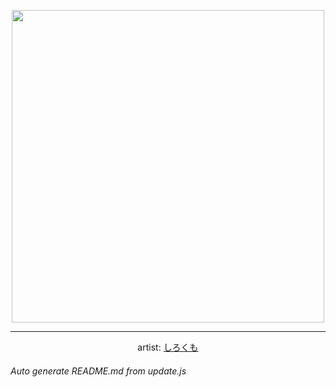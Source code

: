 
<p align="center">
  <img width="500" src="https://nekos.best/api/v2/neko/0270.png">
  <hr/>
  <center>
    artist: <a href="https://www.pixiv.net/en/artworks/91045085">しろくも</a>
  </center>
</p>


###### Auto generate README.md from update.js

